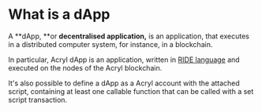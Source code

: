 # What is a dApp
A **dApp, **or **decentralised application,** is an application, that executes in a distributed computer system, for instance, in a blockchain.

In particular, Acryl dApp is an application, written in [RIDE language](/ride/about-ride.md) and executed on the nodes of the Acryl blockchain.

It's also possible to define a dApp as a Acryl account with the attached script, containing at least one callable function that can be called with a set script transaction.